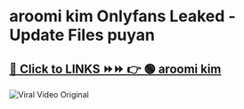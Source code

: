 
 # aroomi kim Onlyfans Leaked - Update Files puyan

## <h2><a href="https://clipsfans.com/aroomi_kim&ref=git">🔗 Click to LINKS ⏩⏩ 👉 🟢 aroomi kim </a></h2>

<a href="https://clipsfans.com/aroomi_kim&ref=git" rel="nofollow" data-target="animated-image.originalLink"><img src="https://i.ibb.co.com/xMMVF88/686577567.gif" alt="Viral Video Original" style="max-width: 100%; display: inline-block;" data-target="animated-image.originalImage"></a>

